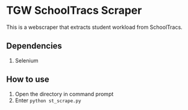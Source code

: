 # TGW SchoolTracs Scraper
This is a webscraper that extracts student workload from SchoolTracs.

## Dependencies
1. Selenium

## How to use
1. Open the directory in command prompt
2. Enter `python st_scrape.py`
